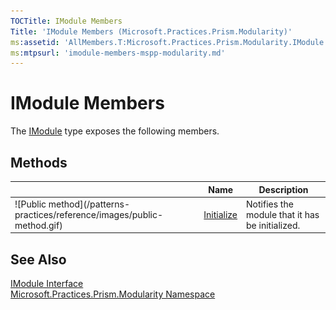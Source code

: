 ```yaml
---
TOCTitle: IModule Members
Title: 'IModule Members (Microsoft.Practices.Prism.Modularity)'
ms:assetid: 'AllMembers.T:Microsoft.Practices.Prism.Modularity.IModule'
ms:mtpsurl: 'imodule-members-mspp-modularity.md'
---
```



# IModule Members

The [IModule](/patterns-practices/reference/imodule-interface-mspp-modularity) type exposes the following members.

## Methods


<table>

<thead>
<tr class="header">
<th> </th>
<th>Name</th>
<th>Description</th>
</tr>
</thead>
<tbody>
<tr class="odd">
<td>![Public method](/patterns-practices/reference/images/public-method.gif)</td>
<td><a href="/patterns-practices/reference/imodule-initialize-method-mspp-modularity">Initialize</a></td>
<td><div class="summary">
Notifies the module that it has be initialized.
</div></td>
</tr>
</tbody>
</table>

## See Also

[IModule Interface](/patterns-practices/reference/imodule-interface-mspp-modularity)<br/>
[Microsoft.Practices.Prism.Modularity Namespace](/patterns-practices/reference/mspp-modularity-namespace)<br/>